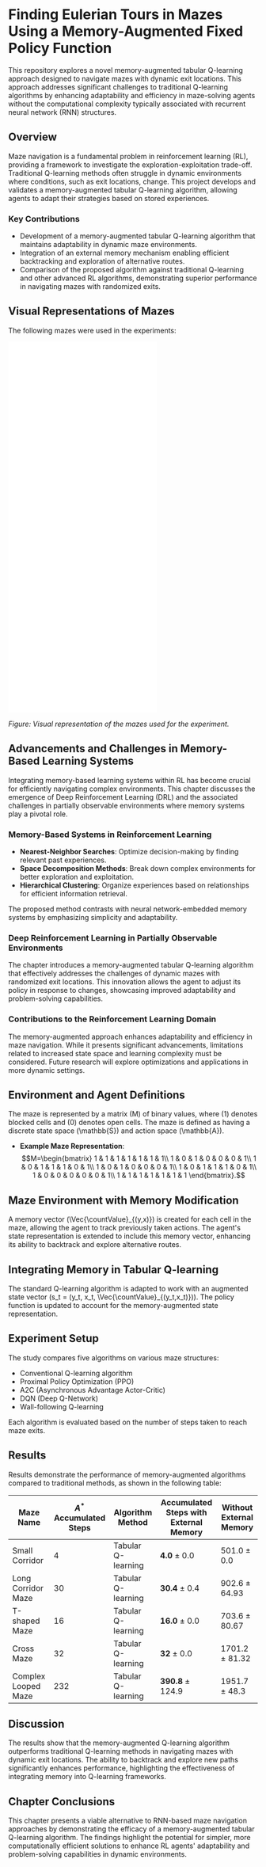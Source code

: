 # Finding Eulerian Tours in Mazes Using a Memory-Augmented Fixed Policy Function

This repository explores a novel memory-augmented tabular Q-learning approach designed to navigate mazes with dynamic exit locations. This approach addresses significant challenges to traditional Q-learning algorithms by enhancing adaptability and efficiency in maze-solving agents without the computational complexity typically associated with recurrent neural network (RNN) structures.

## Overview

Maze navigation is a fundamental problem in reinforcement learning (RL), providing a framework to investigate the exploration-exploitation trade-off. Traditional Q-learning methods often struggle in dynamic environments where conditions, such as exit locations, change. This project develops and validates a memory-augmented tabular Q-learning algorithm, allowing agents to adapt their strategies based on stored experiences.

### Key Contributions

- Development of a memory-augmented tabular Q-learning algorithm that maintains adaptability in dynamic maze environments.
- Integration of an external memory mechanism enabling efficient backtracking and exploration of alternative routes.
- Comparison of the proposed algorithm against traditional Q-learning and other advanced RL algorithms, demonstrating superior performance in navigating mazes with randomized exits.

## Visual Representations of Mazes

The following mazes were used in the experiments:

![Mazes](images/smallcorridor.pdf)
![Long Corridor Maze](images/longcorridor.pdf)
![T-shaped Maze](images/Tshaped.pdf)
![Cross Maze](images/Crossmap.pdf)
![Complex Looped Maze](images/complexlooped.pdf)

*Figure: Visual representation of the mazes used for the experiment.*

## Advancements and Challenges in Memory-Based Learning Systems

Integrating memory-based learning systems within RL has become crucial for efficiently navigating complex environments. This chapter discusses the emergence of Deep Reinforcement Learning (DRL) and the associated challenges in partially observable environments where memory systems play a pivotal role.

### Memory-Based Systems in Reinforcement Learning

- **Nearest-Neighbor Searches**: Optimize decision-making by finding relevant past experiences.
- **Space Decomposition Methods**: Break down complex environments for better exploration and exploitation.
- **Hierarchical Clustering**: Organize experiences based on relationships for efficient information retrieval.

The proposed method contrasts with neural network-embedded memory systems by emphasizing simplicity and adaptability.

### Deep Reinforcement Learning in Partially Observable Environments

The chapter introduces a memory-augmented tabular Q-learning algorithm that effectively addresses the challenges of dynamic mazes with randomized exit locations. This innovation allows the agent to adjust its policy in response to changes, showcasing improved adaptability and problem-solving capabilities.

### Contributions to the Reinforcement Learning Domain

The memory-augmented approach enhances adaptability and efficiency in maze navigation. While it presents significant advancements, limitations related to increased state space and learning complexity must be considered. Future research will explore optimizations and applications in more dynamic settings.

## Environment and Agent Definitions

The maze is represented by a matrix \(M\) of binary values, where \(1\) denotes blocked cells and \(0\) denotes open cells. The maze is defined as having a discrete state space \(\mathbb{S}\) and action space \(\mathbb{A}\).

- **Example Maze Representation**:
$$M=\begin{bmatrix}
1 & 1 & 1 & 1 & 1 & 1 & 1\\
1 & 0 & 1 & 0 & 0 & 0 & 1\\
1 & 0 & 1 & 1 & 1 & 0 & 1\\
1 & 0 & 1 & 0 & 0 & 0 & 1\\
1 & 0 & 1 & 1 & 1 & 0 & 1\\
1 & 0 & 0 & 0 & 0 & 0 & 1\\
1 & 1 & 1 & 1 & 1 & 1 & 1
\end{bmatrix}.$$

## Maze Environment with Memory Modification

A memory vector \(\Vec{\countValue}_{(y,x)}\) is created for each cell in the maze, allowing the agent to track previously taken actions. The agent's state representation is extended to include this memory vector, enhancing its ability to backtrack and explore alternative routes.

## Integrating Memory in Tabular Q-learning

The standard Q-learning algorithm is adapted to work with an augmented state vector \(s_t = (y_t, x_t, \Vec{\countValue}_{(y_t,x_t)})\). The policy function is updated to account for the memory-augmented state representation.

## Experiment Setup

The study compares five algorithms on various maze structures:
- Conventional Q-learning algorithm
- Proximal Policy Optimization (PPO)
- A2C (Asynchronous Advantage Actor-Critic)
- DQN (Deep Q-Network)
- Wall-following Q-learning

Each algorithm is evaluated based on the number of steps taken to reach maze exits.

## Results

Results demonstrate the performance of memory-augmented algorithms compared to traditional methods, as shown in the following table:

| Maze Name                            | $A^*$ Accumulated Steps | Algorithm Method | Accumulated Steps with External Memory | Without External Memory |
|--------------------------------------|-------------------------|------------------|---------------------------------------|-------------------------|
| Small Corridor                       | 4                       | Tabular Q-learning | **4.0** $\pm$ 0.0                     | 501.0 $\pm$ 0.0        |
| Long Corridor Maze                  | 30                      | Tabular Q-learning | **30.4** $\pm$ 0.4                    | 902.6 $\pm$ 64.93      |
| T-shaped Maze                       | 16                      | Tabular Q-learning | **16.0** $\pm$ 0.0                     | 703.6 $\pm$ 80.67      |
| Cross Maze                          | 32                      | Tabular Q-learning | **32** $\pm$ 0.0                       | 1701.2 $\pm$ 81.32     |
| Complex Looped Maze                 | 232                     | Tabular Q-learning | **390.8** $\pm$ 124.9                   | 1951.7 $\pm$ 48.3      |

## Discussion

The results show that the memory-augmented Q-learning algorithm outperforms traditional Q-learning methods in navigating mazes with dynamic exit locations. The ability to backtrack and explore new paths significantly enhances performance, highlighting the effectiveness of integrating memory into Q-learning frameworks.

## Chapter Conclusions

This chapter presents a viable alternative to RNN-based maze navigation approaches by demonstrating the efficacy of a memory-augmented tabular Q-learning algorithm. The findings highlight the potential for simpler, more computationally efficient solutions to enhance RL agents' adaptability and problem-solving capabilities in dynamic environments.

